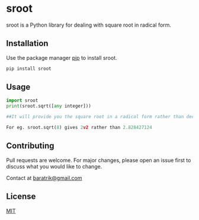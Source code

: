 # sroot

sroot is a Python library for dealing with square root in radical form.

## Installation

Use the package manager [pip](https://pip.pypa.io/en/stable/) to install sroot.

```bash
pip install sroot
```

## Usage

```python
import sroot
print(sroot.sqrt([any integer]))

##It will provide you the square root in a radical form rather than decimal

For eg. sroot.sqrt(8) gives 2v2 rather than 2.828427124 
```

## Contributing
Pull requests are welcome. For major changes, please open an issue first to discuss what you would like to change.

Contact at baratrik@gmail.com

## License
[MIT](https://choosealicense.com/licenses/mit/)
